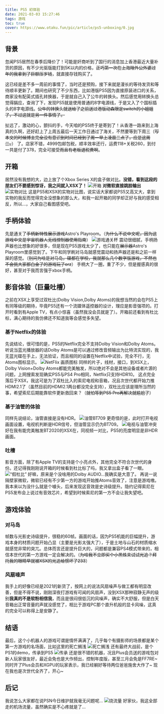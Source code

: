 ```yaml
---
title: PS5 初体验
date: 2021-03-03 15:27:46
tags: 游戏
toc: true
cover: https://www.otaku.fun/pic/article/ps5-unboxing/0.jpg
---
```

## 背景

忽闻PS5居然在春季后降价了！可能是奸商听到了国行的消息加上香港最近大量补货的原因，有不少光驱版能打到5K以内的价格，~~正巧第一次在上海陪外公外婆过年的我拿到了巨额压岁钱~~，就直接存钱购买了。

这已经是差不多一周前的事情了，当时还是预购，接下来就是漫长的等待发货和等待顺丰更新了。期间也研究了不少东西，比如港版PS5因为直接原装进口的关系，商家没有配英式插孔转换器，于是就自己入了公牛的转换头。然后感觉用转换头总觉得膈应，查询了下，发现PS5就是使用普通的8字电源线，于是又入了个国标插头的8字电源线。~~公牛的转换头就送给了之前送过港版动森限定switch的小姐姐了，不过这就是另一件事情了。~~

扯远了，激动的心，颤抖的手，今天咱的PS5终于是寄到了！从香港一路来到上海真的久啊，还好赶上了上周五最后一天工作日通过了海关，不然要等到下周三（~~写本文的时候博主完全没有意识到时间已经到了周一早上凌晨三点了，应是这周三。~~）
了。店家不错，4999包邮包税，顺丰效率还行，运费118+关税260，到付一共是付了378，完全可接受~~而且有老板退税费啊~~。

## 开箱

居然没有我想的大，边上放了个Xbox Series X的盒子做对比。**没错，看到这段的朋友们不要感到惊讶，我之间就入XSX了！**
![开箱](https://www.otaku.fun/pic/article/ps5-unboxing/1.jpg)
**对微软直接跳脸输出**
![实物对比](https://www.otaku.fun/pic/article/ps5-unboxing/2.jpg)
这是PS5和XSX的实物对比图，说实话大家都说PS5又高又大，拿到实物的我反而觉得完全没想象的那么大，和我一起开箱的同学却正好与我的感受相反，所以...，大家自己看图感受吧。

## 手柄体验

先是通关了~~手柄新特性展示游戏~~Astro's Playroom。（~~为什么不说中文呢，因为这游戏中文是宇宙机器人无线控制器使用指南~~）
![游戏通关杯](https://www.otaku.fun/pic/article/ps5-unboxing/3.jpg)
震动很细腻，手柄扬声器也比想象的好很多，但是现在PS5游戏太少了，也只能在~~展示器~~Astro's Playroom里感觉到了。下午和同学刷对马岛就感觉震动和扬声器还是和之前一样屎的感觉。（~~别问为啥是对马岛，碟都在学校，我就那么几个数字版游戏，不然也不会挑大家都白金了的游戏玩了orz~~）
手柄大了一圈，重了不少，但是握感真的很好，甚至对于我而言强于xbox手柄。

## 影音体验（巨量吐槽）

之前在XSX上享受过双杜比(Dolby Vision,Dolby Atoms)的我想当然的会在PS5上有同等级的期待，毕竟PS5还有一个流媒体遥控器的设计，理应是影音强项的。打开时看到有Apple TV，有点小惊喜（虽然我没会员就是了）。开箱前还看到有杜比标，满心期待的我仿佛还不知道我等会感觉多失望。

### 基于Netflix的体验

先说结论，很可惜的是，PS5的Netflix完全不支持Dolby Vision和Dolby Atoms。听说当蓝光播放器的话Dolby Atoms是可以通过修改音频输出为比特流实现的，我无蓝光碟在手上，无法验证，而且相同的设置在Netflix中试验，完全不行，无Atoms图标显示。
![NetFlix 画质图标](https://www.otaku.fun/pic/article/ps5-unboxing/4.jpg)
同样的片子，线材，接口，到XSX上，Dolby Vision+Dolby Atoms都能完美触发，所以绝对不会是其他设备或者片源的问题，上网搜索发现确实PS5与PS4 Pro相同，Netflix只支持HDR10。
这点完全落后于XSX，我这可是为了双杜比入的索尼电视和音箱，况且次世代都开始力推HDMI2.1了（虽然目前的HDMI2.1两台都没完全支持），双杜比应该是理所当然的事，希望索尼后期能靠软件更新救回来？（~~就怕等到PS5 Pro再解决就尴尬了~~）

### 基于油管的体验

同样先说结论，油管直接是没有HDR。
![油管BT709](https://www.otaku.fun/pic/article/ps5-unboxing/5.jpg)
更奇怪的是，此时打开电视画面设置，电视机判断是HDR信号，但油管显示仍为BT709。
![电视与油管冲突](https://www.otaku.fun/pic/article/ps5-unboxing/6.jpg)
好在我有能完美触发BT2020的XSX在，同视频一对比，PS5的亮度明显是非HDR画面。

### 吐槽

影音方面，除了有Apple TV的支持是个小亮点外，其他完全不符合次世代的身份。还记得我刚刚说开箱的时候看到杜比标了吗，我又拿出盒子看了一眼。
![“假杜比”](https://www.otaku.fun/pic/article/ps5-unboxing/7.jpg)
好嘛，原来是个没啥用的Dolby AUDIO...我确实是大意了。
再说一说隔壁家微软，微软已经有不少第一方的游戏开始推Atoms音效了，注意是游戏嗷。我本来以为没什么就是个噱头，后来发现这音效是史诗级提升。隐约记得索尼在PS5发布会上说过有音效芯片，希望到时候索尼的第一方不会让我失望吧。

## 游戏体验

### 对马岛

帧数与光影史诗级提升，很稳的60帧。画面的话，因为PS5机能的巨幅提升，游戏本身的材质问题开始凸显（主要是光影太强大了），于是土地与山石的材质缩水就感觉非常的突兀。总体而言还是提升巨大的，问题都是兼容PS4模式带来的，相信本世代的第一方游戏一定会解决的。（~~为啥我不立即买个小黑蛛来试试光追？拜托我的眼睛早就被XSX的光追给惯坏了233~~）

### 风扇噪声

我手上的好像已经是2021的新货了，按网上的说法风扇噪声与做工都有明显改善，但是不得不说，刚刚深夜打游戏有可闻的风扇声，没到XSX那种寂静无声的级别**我真的不是软粉相信我**，而且是很闷很低沉的风噪声，确实不大舒服，但是白天音箱出正常音量的声就没感觉了，相比于游戏PC那个直升机般的显卡风噪，这真的完全可以称得上是安静了。

## 结语

最后，这个小机器人的游戏可谓是情怀满满了，几乎每个有摄影师的场景都是某个第一方游戏的名场面，比如这里的死亡搁浅
![死亡搁浅](https://www.otaku.fun/pic/article/ps5-unboxing/8.jpg)
还有最终大战前，是个PS1的demo，传承到PS5
![传承](https://www.otaku.fun/pic/article/ps5-unboxing/9.jpg)
还是很不错的机器，况且Plus会员送的游戏包对新人玩家很友好，最近会免也是大作频出，控制年度版，甚至三月会免是FF7RE~
同时开了Plus会员和XGPU的玩家表示，我已经躺好等待两位爸爸施舍大作了~
现在我也是次世代全齐了，开心~

## 后记

我说怎么大家都在说PSN今日维护就我毫无问题呢...
![烧流量](https://www.otaku.fun/pic/article/ps5-unboxing/10.jpg)
好家伙，我这全部走的机场流量，虽然确实是不心疼就是了...
